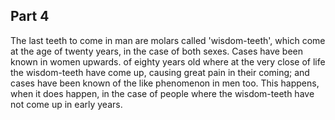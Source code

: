 ## Part 4

The last teeth to come in man are molars called 'wisdom-teeth', which come at the age of twenty years, in the case of both sexes.
Cases have been known in women upwards.
of eighty years old where at the very close of life the wisdom-teeth have come up, causing great pain in their coming; and cases have been known of the like phenomenon in men too.
This happens, when it does happen, in the case of people where the wisdom-teeth have not come up in early years.

